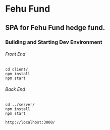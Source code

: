 <h1>Fehu Fund</h1>
<h2>SPA for Fehu Fund hedge fund.</h2>

<h3>Building and Starting Dev Environment</h3>

<h6>Front End</h6>


```
cd client/
npm install
npm start
```

<h6>Back End</h6>

```
cd ../server/
npm install
npm start
```

`http://localhost:3000/`
